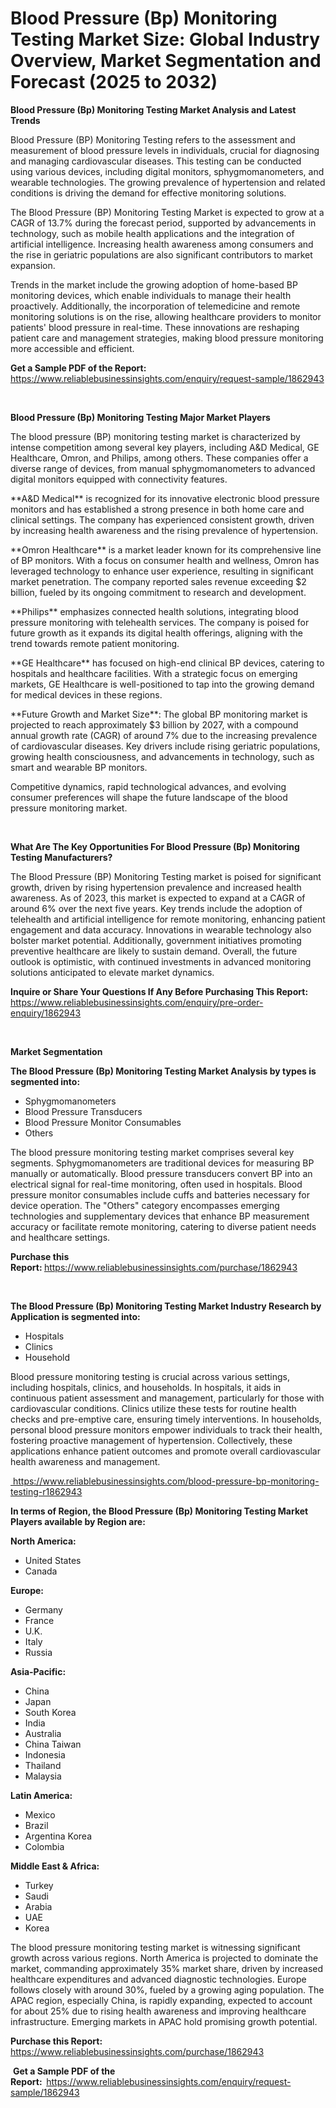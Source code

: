 <p><h1>Blood Pressure (Bp) Monitoring Testing Market Size: Global Industry Overview, Market Segmentation and Forecast (2025 to 2032)</h1></p><p><strong>Blood Pressure (Bp) Monitoring Testing Market Analysis and Latest Trends</strong></p>
<p><p>Blood Pressure (BP) Monitoring Testing refers to the assessment and measurement of blood pressure levels in individuals, crucial for diagnosing and managing cardiovascular diseases. This testing can be conducted using various devices, including digital monitors, sphygmomanometers, and wearable technologies. The growing prevalence of hypertension and related conditions is driving the demand for effective monitoring solutions. </p><p>The Blood Pressure (BP) Monitoring Testing Market is expected to grow at a CAGR of 13.7% during the forecast period, supported by advancements in technology, such as mobile health applications and the integration of artificial intelligence. Increasing health awareness among consumers and the rise in geriatric populations are also significant contributors to market expansion. </p><p>Trends in the market include the growing adoption of home-based BP monitoring devices, which enable individuals to manage their health proactively. Additionally, the incorporation of telemedicine and remote monitoring solutions is on the rise, allowing healthcare providers to monitor patients' blood pressure in real-time. These innovations are reshaping patient care and management strategies, making blood pressure monitoring more accessible and efficient.</p></p>
<p><strong>Get a Sample PDF of the Report:&nbsp;</strong> <a href="https://www.reliablebusinessinsights.com/enquiry/request-sample/1862943?utm_campaign=2302&utm_medium=2&utm_source=Github&utm_content=ia&utm_term=13042025&utm_id=blood-pressure-bp-monitoring-testing">https://www.reliablebusinessinsights.com/enquiry/request-sample/1862943</a></p>
<p>&nbsp;</p>
<p><strong>Blood Pressure (Bp) Monitoring Testing Major Market Players</strong></p>
<p><p>The blood pressure (BP) monitoring testing market is characterized by intense competition among several key players, including A&D Medical, GE Healthcare, Omron, and Philips, among others. These companies offer a diverse range of devices, from manual sphygmomanometers to advanced digital monitors equipped with connectivity features.</p><p>**A&D Medical** is recognized for its innovative electronic blood pressure monitors and has established a strong presence in both home care and clinical settings. The company has experienced consistent growth, driven by increasing health awareness and the rising prevalence of hypertension.</p><p>**Omron Healthcare** is a market leader known for its comprehensive line of BP monitors. With a focus on consumer health and wellness, Omron has leveraged technology to enhance user experience, resulting in significant market penetration. The company reported sales revenue exceeding $2 billion, fueled by its ongoing commitment to research and development.</p><p>**Philips** emphasizes connected health solutions, integrating blood pressure monitoring with telehealth services. The company is poised for future growth as it expands its digital health offerings, aligning with the trend towards remote patient monitoring.</p><p>**GE Healthcare** has focused on high-end clinical BP devices, catering to hospitals and healthcare facilities. With a strategic focus on emerging markets, GE Healthcare is well-positioned to tap into the growing demand for medical devices in these regions.</p><p>**Future Growth and Market Size**: The global BP monitoring market is projected to reach approximately $3 billion by 2027, with a compound annual growth rate (CAGR) of around 7% due to the increasing prevalence of cardiovascular diseases. Key drivers include rising geriatric populations, growing health consciousness, and advancements in technology, such as smart and wearable BP monitors.</p><p>Competitive dynamics, rapid technological advances, and evolving consumer preferences will shape the future landscape of the blood pressure monitoring market.</p></p>
<p>&nbsp;</p>
<p><strong>What Are The Key Opportunities For Blood Pressure (Bp) Monitoring Testing Manufacturers?</strong></p>
<p><p>The Blood Pressure (BP) Monitoring Testing market is poised for significant growth, driven by rising hypertension prevalence and increased health awareness. As of 2023, this market is expected to expand at a CAGR of around 6% over the next five years. Key trends include the adoption of telehealth and artificial intelligence for remote monitoring, enhancing patient engagement and data accuracy. Innovations in wearable technology also bolster market potential. Additionally, government initiatives promoting preventive healthcare are likely to sustain demand. Overall, the future outlook is optimistic, with continued investments in advanced monitoring solutions anticipated to elevate market dynamics.</p></p>
<p><strong>Inquire or Share Your Questions If Any Before Purchasing This Report:</strong> <a href="https://www.reliablebusinessinsights.com/enquiry/pre-order-enquiry/1862943?utm_campaign=2302&utm_medium=2&utm_source=Github&utm_content=ia&utm_term=13042025&utm_id=blood-pressure-bp-monitoring-testing">https://www.reliablebusinessinsights.com/enquiry/pre-order-enquiry/1862943</a></p>
<p>&nbsp;</p>
<p><strong>Market Segmentation</strong></p>
<p><strong>The Blood Pressure (Bp) Monitoring Testing Market Analysis by types is segmented into:</strong></p>
<p><ul><li>Sphygmomanometers</li><li>Blood Pressure Transducers</li><li>Blood Pressure Monitor Consumables</li><li>Others</li></ul></p>
<p><p>The blood pressure monitoring testing market comprises several key segments. Sphygmomanometers are traditional devices for measuring BP manually or automatically. Blood pressure transducers convert BP into an electrical signal for real-time monitoring, often used in hospitals. Blood pressure monitor consumables include cuffs and batteries necessary for device operation. The "Others" category encompasses emerging technologies and supplementary devices that enhance BP measurement accuracy or facilitate remote monitoring, catering to diverse patient needs and healthcare settings.</p></p>
<p><strong>Purchase this Report:&nbsp;</strong><a href="https://www.reliablebusinessinsights.com/purchase/1862943?utm_campaign=2302&utm_medium=2&utm_source=Github&utm_content=ia&utm_term=13042025&utm_id=blood-pressure-bp-monitoring-testing">https://www.reliablebusinessinsights.com/purchase/1862943</a></p>
<p>&nbsp;</p>
<p><strong>The Blood Pressure (Bp) Monitoring Testing Market Industry Research by Application is segmented into:</strong></p>
<p><ul><li>Hospitals</li><li>Clinics</li><li>Household</li></ul></p>
<p><p>Blood pressure monitoring testing is crucial across various settings, including hospitals, clinics, and households. In hospitals, it aids in continuous patient assessment and management, particularly for those with cardiovascular conditions. Clinics utilize these tests for routine health checks and pre-emptive care, ensuring timely interventions. In households, personal blood pressure monitors empower individuals to track their health, fostering proactive management of hypertension. Collectively, these applications enhance patient outcomes and promote overall cardiovascular health awareness and management.</p></p>
<p><a href="https://www.reliablebusinessinsights.com/blood-pressure-bp-monitoring-testing-r1862943?utm_campaign=2302&utm_medium=2&utm_source=Github&utm_content=ia&utm_term=13042025&utm_id=blood-pressure-bp-monitoring-testing">&nbsp;https://www.reliablebusinessinsights.com/blood-pressure-bp-monitoring-testing-r1862943</a></p>
<p><strong>In terms of Region, the Blood Pressure (Bp) Monitoring Testing Market Players available by Region are:</strong></p>
<p>
    <p> <strong> North America: </strong>
        <ul>
            <li>United States</li>
            <li>Canada</li>
        </ul>
        </p> 
    <p> <strong> Europe: </strong>
        <ul>
            <li>Germany</li>
            <li>France</li>
            <li>U.K.</li>
            <li>Italy</li>
            <li>Russia</li>
        </ul>
        </p> 
    <p> <strong> Asia-Pacific: </strong>
        <ul>
            <li>China</li>
            <li>Japan</li>
            <li>South Korea</li>
            <li>India</li>
            <li>Australia</li>
            <li>China Taiwan</li>
            <li>Indonesia</li>
            <li>Thailand</li>
            <li>Malaysia</li>
        </ul>
        </p> 
    <p> <strong> Latin America: </strong>
        <ul>
            <li>Mexico</li>
            <li>Brazil</li>
            <li>Argentina Korea</li>
            <li>Colombia</li>
        </ul>
        </p> 
    <p> <strong> Middle East & Africa: </strong>
        <ul>
            <li>Turkey</li>
            <li>Saudi</li>
            <li>Arabia</li>
            <li>UAE</li>
            <li>Korea</li>
        </ul>
    </p>
    </p>
<p><p>The blood pressure monitoring testing market is witnessing significant growth across various regions. North America is projected to dominate the market, commanding approximately 35% market share, driven by increased healthcare expenditures and advanced diagnostic technologies. Europe follows closely with around 30%, fueled by a growing aging population. The APAC region, especially China, is rapidly expanding, expected to account for about 25% due to rising health awareness and improving healthcare infrastructure. Emerging markets in APAC hold promising growth potential.</p></p>
<p><strong>Purchase this Report: </strong><a href="https://www.reliablebusinessinsights.com/purchase/1862943?utm_campaign=2302&utm_medium=2&utm_source=Github&utm_content=ia&utm_term=13042025&utm_id=blood-pressure-bp-monitoring-testing">https://www.reliablebusinessinsights.com/purchase/1862943</a></p>
<p>&nbsp;<strong>Get a Sample PDF of the Report:&nbsp;&nbsp;</strong><a href="https://www.reliablebusinessinsights.com/enquiry/request-sample/1862943?utm_campaign=2302&utm_medium=2&utm_source=Github&utm_content=ia&utm_term=13042025&utm_id=blood-pressure-bp-monitoring-testing">https://www.reliablebusinessinsights.com/enquiry/request-sample/1862943</a></p>
<p><strong></strong></p>
<p><p></p><p></p><p></p></p>